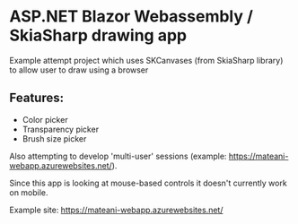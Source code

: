 # ASP.NET Blazor Webassembly / SkiaSharp drawing app

Example attempt project which uses SKCanvases (from SkiaSharp library) to allow user to draw using a browser

## Features:
 - Color picker
 - Transparency picker
 - Brush size picker

Also attempting to develop 'multi-user' sessions (example: https://mateani-webapp.azurewebsites.net/).

Since this app is looking at mouse-based controls it doesn't currently work on mobile.

Example site: 
https://mateani-webapp.azurewebsites.net/
